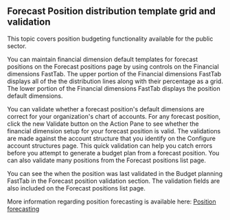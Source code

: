 
## Forecast Position distribution template grid and validation

This topic covers position budgeting functionality available for the public sector.  
 
You can maintain financial dimension default templates for forecast positions on the Forecast positions page by using controls on the Financial dimensions FastTab.  The upper portion of the Financial dimensions FastTab displays all of the the distribution lines along with their percentage as a grid.  The lower portion of the Financial dimensions FastTab displays the position default dimensions.

You can validate whether a forecast position's default dimensions are correct for your organization's chart of accounts. For any forecast position, click the new Validate button on the Action Pane to see whether the financial dimension setup for your forecast position is valid. The validations are made against the account structure that you identify on the Configure account structures page. This quick validation can help you catch errors before you attempt to generate a budget plan from a forecast position. You can also validate many positions from the Forecast positions list page.

You can see the when the position was last validated in the Budget planning FastTab in the Forecast position validation section.  The validation fields are also included on the Forecast positions list page.

More information regarding position forecasting is available here:
[Position forecasting](https://docs.microsoft.com/en-us/dynamics365/unified-operations/financials/budgeting/position-forecasting)
